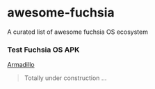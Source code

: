 # awesome-fuchsia
A curated list of awesome fuchsia OS ecosystem

### Test Fuchsia OS APK

[Armadillo](https://mega.nz/#!r88zVaBS!gr6dcaWVd6y9lIAiIcMmeiKHCia0fjaa_IHVLa37wr8)

> Totally under construction ...
